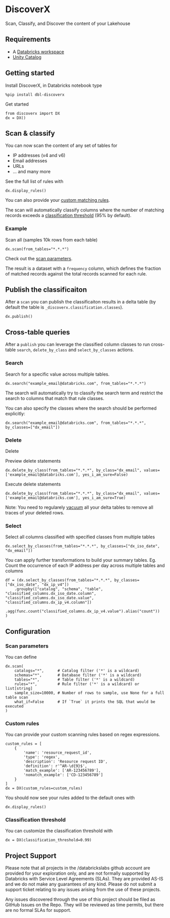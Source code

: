 # DiscoverX

Scan, Classify, and Discover the content of your Lakehouse

## Requirements

* A [Databricks workspace](https://www.databricks.com/try-databricks#account)
* [Unity Catalog](https://www.databricks.com/product/unity-catalog)

## Getting started

Install DiscoverX, in Databricks notebook type

```
%pip install dbl-discoverx
```

Get started

```
from discoverx import DX
dx = DX()
```

## Scan & classify

You can now scan the content of any set of tables for
- IP addresses (v4 and v6)
- Email addresses
- URLs
- ... and many more

See the full list of rules with 

```
dx.display_rules()
```

You can also provide your [custom matching rules](#custom-rules).

The scan will automatically classify columns where the number of matching records exceeds a [classification threshold](#classification-threshold) (95% by default).


### Example

Scan all (samples 10k rows from each table)

```
dx.scan(from_tables="*.*.*")
```

Check out the [scan parameters](#scan-parameters).

The result is a dataset with a `frequency` column, which defines the fraction of matched records against the total records scanned for each rule.

## Publish the classificaiton

After a `scan` you can publish the classificaiton results in a delta table (by default the table is `_discoverx.classification.classes`).

```
dx.publish()
```

## Cross-table queries

After a `publish` you can leverage the classified column classes to run cross-table `search`, `delete_by_class` and `select_by_classes` actions.


### Search

Search for a specific value across multiple tables.

```
dx.search("example_email@databricks.com", from_tables="*.*.*")
```

The search will automatically try to classify the search term and restrict the search to columns that match that rule classes.

You can also specify the classes where the search should be performed explicitly:

```
dx.search("example_email@databricks.com", from_tables="*.*.*", by_classes=["dx_email"])
```

### Delete

Delete 

Preview delete statements
```
dx.delete_by_class(from_tables="*.*.*", by_class="dx_email", values=['example_email@databricks.com'], yes_i_am_sure=False)
```

Execute delete statements
```
dx.delete_by_class(from_tables="*.*.*", by_class="dx_email", values=['example_email@databricks.com'], yes_i_am_sure=True)
```

Note: You need to regularely [vacuum](https://docs.delta.io/latest/delta-utility.html#remove-files-no-longer-referenced-by-a-delta-table) all your delta tables to remove all traces of your deleted rows. 

### Select

Select all columns classified with specified classes from multiple tables

```
dx.select_by_classes(from_tables="*.*.*", by_classes=["dx_iso_date", "dx_email"])
```

You can apply further transformations to build your summary tables. 
Eg. Count the occurrence of each IP address per day across multiple tables and columns

```
df = (dx.select_by_classes(from_tables="*.*.*", by_classes=["dx_iso_date", "dx_ip_v4"])
    .groupby(["catalog", "schema", "table", "classified_columns.dx_iso_date.column", "classified_columns.dx_iso_date.value", "classified_columns.dx_ip_v4.column"])
    .agg(func.count("classified_columns.dx_ip_v4.value").alias("count"))
)
```


## Configuration

### Scan parameters

You can define 

```
dx.scan(
    catalogs="*",      # Catalog filter ('*' is a wildcard)
    schemas="*",       # Database filter ('*' is a wildcard)
    tables="*",        # Table filter ('*' is a wildcard)
    rules="*",         # Rule filter ('*' is a wildcard) or list[string]
    sample_size=10000, # Number of rows to sample, use None for a full table scan
    what_if=False      # If `True` it prints the SQL that would be executed
)
```

### Custom rules

You can provide your custom scanning rules based on regex expressions.

```
custom_rules = [
    {
        'name': 'resource_request_id',
        'type': 'regex',
        'description': 'Resource request ID',
        'definition': r'^AR-\d{9}$',
        'match_example': ['AR-123456789'],
        'nomatch_example': ['CD-123456789']
    }
]
dx = DX(custom_rules=custom_rules)
```

You should now see your rules added to the default ones with

```
dx.display_rules()
```

### Classification threshold

You can customize the classification threshold with

```
dx = DX(classification_threshold=0.99)
```

## Project Support
Please note that all projects in the /databrickslabs github account are provided for your exploration only, and are not formally supported by Databricks with Service Level Agreements (SLAs).  They are provided AS-IS and we do not make any guarantees of any kind.  Please do not submit a support ticket relating to any issues arising from the use of these projects.

Any issues discovered through the use of this project should be filed as GitHub Issues on the Repo.  They will be reviewed as time permits, but there are no formal SLAs for support.

